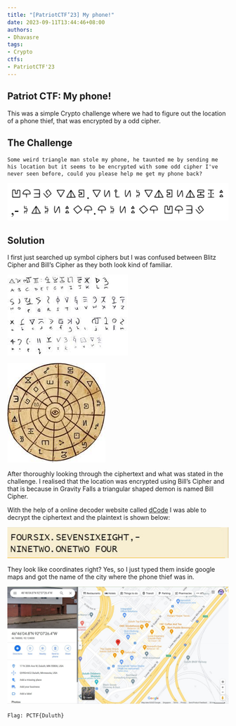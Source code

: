 ```yaml
---
title: "[PatriotCTF’23] My phone!"
date: 2023-09-11T13:44:46+08:00
authors:
- Dhavasre
tags:
- Crypto
ctfs:
- PatriotCTF'23
---
```


## Patriot CTF: My phone!

This was a simple Crypto challenge where we had to figure out the location of a phone thief, that was encrypted by a odd cipher.

## The Challenge

```
Some weird triangle man stole my phone, he taunted me by sending me his location but it seems to be encrypted with some odd cipher I've never seen before, could you please help me get my phone back?
```

![challenge](challenge.jpg) 

## Solution

I first just searched up symbol ciphers but I was  confused between Blitz Cipher and Bill’s Cipher as they both look kind of familiar. 

![blitz cipher](blitzcipher.jpg)

![bill cipher](billcipher.jpg)


After thoroughly looking through the ciphertext and what was stated in the challenge. I realised that the location was encrypted using Bill’s Cipher and that is because in Gravity Falls a triangular shaped demon is named Bill Cipher. 

With the help of a online decoder website called [dCode](https://www.dcode.fr/en) I was able to decrypt the ciphertext and the plaintext is shown below:

![plaintext](plaintext.jpg)

They look like coordinates right? Yes, so I just typed them inside google maps and got the name of the city where the phone thief was in. 

![googlemaps](googlemaps.jpg)

`Flag: PCTF{Duluth}`